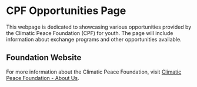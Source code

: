 # CPF Opportunities Page

This webpage is dedicated to showcasing various opportunities provided by the Climatic Peace Foundation (CPF) for youth. The page will include information about exchange programs and other opportunities available.

## Foundation Website

For more information about the Climatic Peace Foundation, visit [Climatic Peace Foundation - About Us](https://climaticpeace.org/aboutus/).

